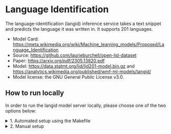 # Language Identification

The language-identification (langid) inference service takes a text snippet and predicts the language it was written in. It supports 201 languages.

* Model Card: https://meta.wikimedia.org/wiki/Machine_learning_models/Proposed/Language_Identification
* Source: https://github.com/laurieburchell/open-lid-dataset
* Paper: https://arxiv.org/pdf/2305.13820.pdf
* Model: https://data.statmt.org/lid/lid201-model.bin.gz and
 https://analytics.wikimedia.org/published/wmf-ml-models/langid/
* Model license: the GNU General Public License v3.0.


## How to run locally
In order to run the langid model server locally, please choose one of the two options below:

<details>
<summary>1. Automated setup using the Makefile</summary>

### 1.1. Build
In the first terminal run:
```console
make language-identification
```
This build process will set up: a Python venv, install dependencies, download the model(s), and run the server.

### 1.2. Query
On the second terminal query the isvc using:
```console
curl localhost:8080/v1/models/langid:predict -i -X POST -d '{"text": "Some random text in any language"}'
```

### 1.3. Remove
If you would like to remove the setup run:
```console
MODEL_TYPE=langid make clean
```
</details>

<details>
<summary>2. Manual setup</summary>

### 2.1. Build Python venv and install dependencies
First add the top level directory of the repo to the PYTHONPATH:
```console
export PYTHONPATH=$PYTHONPATH:.
```

Create a virtual environment and install the dependencies using:
```console
python -m venv .venv
source .venv/bin/activate
pip install -r src/models/langid/requirements.txt
```

### 2.2. Download the model
Download the `lid201-model.bin` from the link below and place it in the same directory named PATH_TO_MODEL_DIR.
https://analytics.wikimedia.org/published/wmf-ml-models/langid/

### 2.3. Run the server
We can run the server locally with:
```console
MODEL_PATH=PATH_TO_MODEL_DIR MODEL_NAME=langid python src/models/langid/model.py
```

On a separate terminal we can make a request to the server with:
```console
curl localhost:8080/v1/models/langid:predict -i -X POST -d '{"text": "Some random text in any language"}'
```
</details>
